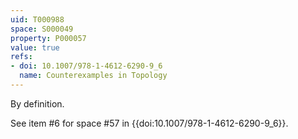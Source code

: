 ```yaml
---
uid: T000988
space: S000049
property: P000057
value: true
refs:
- doi: 10.1007/978-1-4612-6290-9_6
  name: Counterexamples in Topology
---
```


By definition.

See item #6 for space #57 in {{doi:10.1007/978-1-4612-6290-9_6}}.
